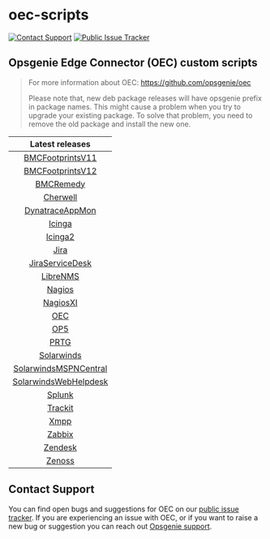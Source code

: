 # oec-scripts
[![Contact Support](https://img.shields.io/badge/-Contact%20Support-blue)](https://support.atlassian.com/contact/#/)
[![Public Issue Tracker](https://img.shields.io/badge/-Public%20Issue%20Tracker-blue)](https://jira.atlassian.com/browse/OPSGENIE-803?jql=project%3DOPSGENIE%20AND%20component%20in%20(%22OEC%20-%20Configuration%22%2C%20%22OEC%20-%20Installation%22)%20and%20resolution%20is%20EMPTY)
## Opsgenie Edge Connector (OEC) custom scripts
  
> For more information about OEC: https://github.com/opsgenie/oec
>
> Please note that, new deb package releases will have opsgenie prefix in package names. This might cause a problem when you try to upgrade your existing package. To solve that problem, you need to remove the old package and install the new one.

| Latest releases |
| :-------------: |
| [BMCFootprintsV11](https://github.com/opsgenie/oec-scripts/releases/tag/BMCFootprintsV11-1.1.3_oec-1.1.3) |
| [BMCFootprintsV12](https://github.com/opsgenie/oec-scripts/releases/tag/BMCFootprintsV12-1.1.3_oec-1.1.3) |
| [BMCRemedy](https://github.com/opsgenie/oec-scripts/releases/tag/BMCRemedy-1.1.3_oec-1.1.3) |
| [Cherwell](https://github.com/opsgenie/oec-scripts/releases/tag/Cherwell-1.1.4_oec-1.1.3) |
| [DynatraceAppMon](https://github.com/opsgenie/oec-scripts/releases/tag/DynatraceAppMon-1.1.3_oec-1.1.3) |
| [Icinga](https://github.com/opsgenie/oec-scripts/releases/tag/Icinga-1.1.5_oec-1.1.3) |
| [Icinga2](https://github.com/opsgenie/oec-scripts/releases/tag/Icinga2-1.1.5_oec-1.1.3) |
| [Jira](https://github.com/opsgenie/oec-scripts/releases/tag/Jira-1.1.3_oec-1.1.3) |
| [JiraServiceDesk](https://github.com/opsgenie/oec-scripts/releases/tag/JiraServiceDesk-1.1.4_oec-1.1.3) |
| [LibreNMS](https://github.com/opsgenie/oec-scripts/releases/tag/LibreNMS-1.1.3_oec-1.1.3) |
| [Nagios](https://github.com/opsgenie/oec-scripts/releases/tag/Nagios-1.1.4_oec-1.1.3) |
| [NagiosXI](https://github.com/opsgenie/oec-scripts/releases/tag/NagiosXI-1.1.5_oec-1.1.3) |
| [OEC](https://github.com/opsgenie/oec-scripts/releases/tag/OEC-1.1.3_oec-1.1.3) |
| [OP5](https://github.com/opsgenie/oec-scripts/releases/tag/OP5-1.1.3_oec-1.1.3) |
| [PRTG](https://github.com/opsgenie/oec-scripts/releases/tag/PRTG-1.1.3_oec-1.1.3) |
| [Solarwinds](https://github.com/opsgenie/oec-scripts/releases/tag/Solarwinds-1.1.3_oec-1.1.3) |
| [SolarwindsMSPNCentral](https://github.com/opsgenie/oec-scripts/releases/tag/SolarwindsMSPNCentral-1.1.3_oec-1.1.3) |
| [SolarwindsWebHelpdesk](https://github.com/opsgenie/oec-scripts/releases/tag/SolarwindsWebHelpdesk-1.1.3_oec-1.1.3) |
| [Splunk](https://github.com/opsgenie/oec-scripts/releases/tag/Splunk-1.1.4_oec-1.1.3) |
| [Trackit](https://github.com/opsgenie/oec-scripts/releases/tag/Trackit-1.1.3_oec-1.1.3) |
| [Xmpp](https://github.com/opsgenie/oec-scripts/releases/tag/Xmpp-1.1.3_oec-1.1.3) |
| [Zabbix](https://github.com/opsgenie/oec-scripts/releases/tag/Zabbix-1.1.6_oec-1.1.3) |
| [Zendesk](https://github.com/opsgenie/oec-scripts/releases/tag/Zendesk-1.1.3_oec-1.1.3) |
| [Zenoss](https://github.com/opsgenie/oec-scripts/releases/tag/Zenoss-1.1.3_oec-1.1.3) |

## Contact Support
You can find open bugs and suggestions for OEC on our [public issue tracker](https://jira.atlassian.com/browse/OPSGENIE-803?jql=project%3DOPSGENIE%20AND%20component%20in%20(%22OEC%20-%20Configuration%22%2C%20%22OEC%20-%20Installation%22)%20and%20resolution%20is%20EMPTY). If you are experiencing an issue with OEC, or if you want to raise a new bug or suggestion you can reach out [Opsgenie support](https://support.atlassian.com/contact/#/).

